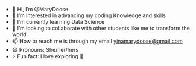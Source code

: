 - 👋 Hi, I’m @MaryDoose
- 👀 I’m interested in advancing my coding Knowledge and skills
- 🌱 I’m currently learning Data Science 
- 💞️ I’m looking to collaborate with other students like me to transform the world 
- 📫 How to reach me is through my email yinamarydoose@gmail.com
- 😄 Pronouns: She/her/hers
- ⚡ Fun fact: I love exploring 🚀 

<!---
MaryDoose/MaryDoose is a ✨ special ✨ repository because its `README.md` (this file) appears on your GitHub profile.
You can click the Preview link to take a look at your changes.
--->
